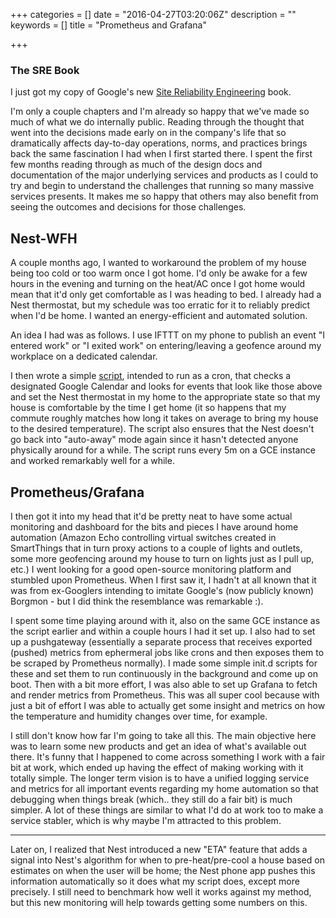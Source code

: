 +++
categories = []
date = "2016-04-27T03:20:06Z"
description = ""
keywords = []
title = "Prometheus and Grafana"

+++

### The SRE Book

I just got my copy of Google's new [Site Reliability
Engineering](http://g.co/SREBook) book.

I'm only a couple chapters and I'm already so happy that
we've made so much of what we do internally public. Reading through the thought
that went into the decisions made early on in the company's life that so
dramatically affects day-to-day operations, norms, and practices brings back the
same fascination I had when I first started there. I spent the first few months
reading through as much of the design docs and documentation of the major
underlying services and products as I could to try and begin to understand the
challenges that running so many massive services presents. It makes me so happy
that others may also benefit from seeing the outcomes and decisions for those
challenges.

## Nest-WFH

A couple months ago, I wanted to workaround the problem of my house being too
cold or too warm once I got home. I'd only be awake for a few hours in the
evening and turning on the heat/AC once I got home would mean that it'd only get
comfortable as I was heading to bed. I already had a Nest thermostat, but my
schedule was too erratic for it to reliably predict when I'd be home. I wanted
an energy-efficient and automated solution.

An idea I had was as follows. I use IFTTT on my phone to publish an event "I
entered work" or "I exited work" on entering/leaving a geofence around my
workplace on a dedicated calendar.


I then wrote a simple [script](https://github.com/jrupac/nest-wfh), intended to
run as a cron, that checks a designated Google Calendar and looks for events
that look like those above and set the Nest thermostat in my home to the
appropriate state so that my house is comfortable by the time I get home (it so
happens that my commute roughly matches how long it takes on average to bring my
house to the desired temperature). The script also ensures that the Nest doesn't
go back into "auto-away" mode again since it hasn't detected anyone physically
around for a while. The script runs every 5m on a GCE instance and worked
remarkably well for a while.

## Prometheus/Grafana

I then got it into my head that it'd be pretty neat to have some actual
monitoring and dashboard for the bits and pieces I have around home automation
(Amazon Echo controlling virtual switches created in SmartThings that in turn
proxy actions to a couple of lights and outlets, some more geofencing around my
house to turn on lights just as I pull up, etc.) I went looking for a good
open-source monitoring platform and stumbled upon Prometheus. When I first saw
it, I hadn't at all known that it was from ex-Googlers intending to imitate
Google's (now publicly known) Borgmon - but I did think the resemblance was
remarkable :).

I spent some time playing around with it, also on the same GCE instance as the
script earlier and within a couple hours I had it set up. I also had to set up a
pushgateway (essentially a separate process that receives exported (pushed)
metrics from ephermeral jobs like crons and then exposes them to be scraped by
Prometheus normally). I made some simple init.d scripts for these and set them
to run continuously in the background and come up on boot. Then with a bit more
effort, I was also able to set up Grafana to fetch and render metrics from
Prometheus. This was all super cool because with just a bit of effort I was able
to actually get some insight and metrics on how the temperature and humidity
changes over time, for example.

I still don't know how far I'm going to take all this. The main objective here
was to learn some new products and get an idea of what's available out there.
It's funny that I happened to come across something I work with a fair bit at
work, which ended up having the effect of making working with it totally simple.
The longer term vision is to have a unified logging service and metrics for all
important events regarding my home automation so that debugging when things
break (which.. they still do a fair bit) is much simpler. A lot of these things
are similar to what I'd do at work too to make a service stabler, which is why
maybe I'm attracted to this problem.

---

Later on, I realized that Nest introduced a new "ETA" feature that adds a signal
into Nest's algorithm for when to pre-heat/pre-cool a house based on estimates
on when the user will be home; the Nest phone app pushes this information
automatically so it does what my script does, except more precisely. I still
need to benchmark how well it works against my method, but this new monitoring
will help towards getting some numbers on this.

